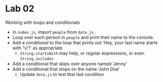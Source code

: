 # Lab 02

Working with loops and conditionals

- In `index.js`, import `people` from `data.js`.
- Loop over each person in `people` and print their name to the console.
- Add a conditional to the loop that prints out 'Hey, your last name starts with "s"!' as appropriate
  - `String.startsWith` may help, or regular expressions, or even `String.includes`
- Add a conditional that skips over anyone named 'Jenny'
- Add a conditional that stops on the name 'John Doe'
  - Update `data.js` to test that last condition
